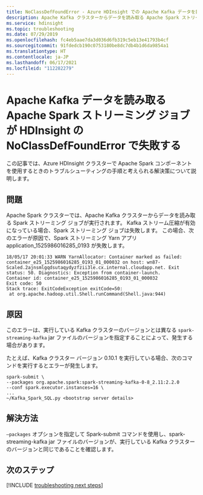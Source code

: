 ```yaml
---
title: NoClassDefFoundError - Azure HDInsight での Apache Kafka データを持つ Apache Spark
description: Apache Kafka クラスターからデータを読み取る Apache Spark ストリーミング ジョブが Azure HDInsight の NoClassDefFoundError で失敗する
ms.service: hdinsight
ms.topic: troubleshooting
ms.date: 07/29/2019
ms.openlocfilehash: fc4eb5aae7da3d036d6fb319c5eb13e41793b4cf
ms.sourcegitcommit: 91fdedcb190c0753180be8dc7db4b1d6da9854a1
ms.translationtype: HT
ms.contentlocale: ja-JP
ms.lasthandoff: 06/17/2021
ms.locfileid: "112282279"
---
```

# <a name="apache-spark-streaming-job-that-reads-apache-kafka-data-fails-with-noclassdeffounderror-in-hdinsight"></a>Apache Kafka データを読み取る Apache Spark ストリーミング ジョブが HDInsight の NoClassDefFoundError で失敗する

この記事では、Azure HDInsight クラスターで Apache Spark コンポーネントを使用するときのトラブルシューティングの手順と考えられる解決策について説明します。

## <a name="issue"></a>問題

Apache Spark クラスターでは、Apache Kafka クラスターからデータを読み取る Spark ストリーミング ジョブが実行されます。 Kafka ストリーム圧縮が有効になっている場合、Spark ストリーミング ジョブは失敗します。 この場合、次のエラーが原因で、Spark ストリーミング Yarn アプリ application_1525986016285_0193 が失敗します。

```
18/05/17 20:01:33 WARN YarnAllocator: Container marked as failed: container_e25_1525986016285_0193_01_000032 on host: wn87-Scaled.2ajnsmlgqdsutaqydyzfzii3le.cx.internal.cloudapp.net. Exit status: 50. Diagnostics: Exception from container-launch.
Container id: container_e25_1525986016285_0193_01_000032
Exit code: 50
Stack trace: ExitCodeException exitCode=50: 
 at org.apache.hadoop.util.Shell.runCommand(Shell.java:944)
```

## <a name="cause"></a>原因

このエラーは、実行している Kafka クラスターのバージョンとは異なる `spark-streaming-kafka` jar ファイルのバージョンを指定することによって、発生する場合があります。

たとえば、Kafka クラスター バージョン 0.10.1 を実行している場合、次のコマンドを実行するとエラーが発生します。

```
spark-submit \
--packages org.apache.spark:spark-streaming-kafka-0-8_2.11:2.2.0
--conf spark.executor.instances=16 \
...
~/Kafka_Spark_SQL.py <bootstrap server details>
```

## <a name="resolution"></a>解決方法

`–packages` オプションを指定して Spark-submit コマンドを使用し、spark-streaming-kafka jar ファイルのバージョンが、実行している Kafka クラスターのバージョンと同じであることを確認します。

## <a name="next-steps"></a>次のステップ

[!INCLUDE [troubleshooting next steps](../includes/hdinsight-troubleshooting-next-steps.md)]